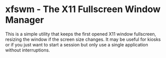 # xfswm - The X11 Fullscreen Window Manager

This is a simple utility that keeps the first opened X11 window
fullscreen, resizing the window if the screen size changes.  It may be
useful for kiosks or if you just want to start a session but only use
a single application without interruptions.
